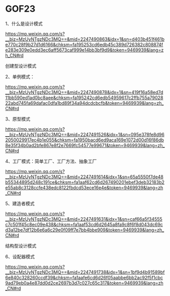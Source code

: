 # GOF23
1、什么是设计模式

https://mp.weixin.qq.com/s?__biz=MzUyNTgzNDc3MQ==&mid=2247490863&idx=1&sn=d403b451f461be770c28f9b27d1d6166&chksm=fa195253cd6edb45c389d726382c808874fe283e309e0edd3ec6aff5673caf999e14bb3bf9d9&token=9469939&lang=zh_CN#rd

创建型设计模式

2、单例模式：

https://mp.weixin.qq.com/s?__biz=MzUyNTgzNDc3MQ==&mid=2247490878&idx=1&sn=419f16a58ed7d11bb590ed1ad0bc8aee&chksm=fa195242cd6edb54959617c2ffb755a7902822abd745fa69dafac0dfa1bd89f34a94dcdcbcfb&token=9469939&lang=zh_CN#rd

3、原型模式

https://mp.weixin.qq.com/s?__biz=MzUyNTgzNDc3MQ==&mid=2247491526&idx=1&sn=095e378fe8d962050029917ec4b1e055&chksm=fa1950bacd6ed9aca169e1072d00d16f86db8e35f34b0ad2bfe867e8f2e7669fc54577e99671&token=9469939&lang=zh_CN#rd

4、工厂模式：简单工厂、工厂方法、抽象工厂

https://mp.weixin.qq.com/s?__biz=MzUyNTgzNDc3MQ==&mid=2247491614&idx=1&sn=65a5550f7de48b55344895d248c191ce&chksm=fa1aaf62cd6d267490201ebef3deb32183b2e55ab8c3128ccfe438edc8122fbdcd53ece16e4e&token=9469939&lang=zh_CN#rd

5、建造者模式

https://mp.weixin.qq.com/s?__biz=MzUyNTgzNDc3MQ==&mid=2247491631&idx=1&sn=caf66a5f34555c7c501f45c8ec09e438&chksm=fa1aaf53cd6d2645a8fa9c8f6f8d043dc69cd3a12be7df12b6e6a6c29e0f09ff7e7bb4bbe909&token=9469939&lang=zh_CN#rd

结构型设计模式

6、设配器模式

https://mp.weixin.qq.com/s?__biz=MzUyNTgzNDc3MQ==&mid=2247491738&idx=1&sn=1bf9d4b91589bf6e840c328260ccdf39&chksm=fa1aafe6cd6d26f05aabbe6bb2ac92f5f1cbc9ad79eb0a4e87dd0d2ce2697b3d7c027c65c317&token=9469939&lang=zh_CN#rd
